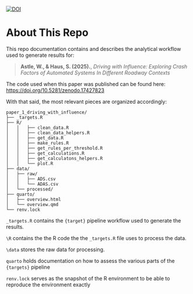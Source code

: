 [![DOI](https://zenodo.org/badge/DOI/10.5281/zenodo.17427823.svg)](https://doi.org/10.5281/zenodo.17427823)

# About This Repo

This repo documentation contains and describes the analytical workflow used to generate results for:

> **Astle, W., & Haus, S. (2025).**, *Driving with Influence: Exploring Crash Factors of Automated Systems In Different Roadway Contexts*

The code used when this paper was published can be found here: https://doi.org/10.5281/zenodo.17427823

With that said, the most relevant pieces are organized accordingly:

```
paper_1_driving_with_influence/
├── _targets.R
├── R/
│   │   ├── clean_data.R
│   │   ├── clean_data_helpers.R
│   │   ├── get_data.R
│   │   ├── make_rules.R
│   │   ├── get_rules_per_threshold.R
│   │   ├── get_calculations.R
│   │   ├── get_calculatons_helpers.R
│   │   └── plot.R
├── data/
│   ├── raw/
│   │   ├── ADS.csv
│   │   └── ADAS.csv
│   └── processed/
├── quarto/
│   ├── overview.html
│   └── overview.qmd
└── renv.lock
```

`_targets.R` contains the `{target}` pipeline workflow used to generate the results.

`\R` contains the the R code the the `_targets.R` file uses to process the data.

`\data` stores the raw data for processing.

`quarto` holds documentation on how to assess the various parts of the `{targets}` pipeline

`renv.lock` serves as the snapshot of the R environment to be able to reproduce the environment exactly
